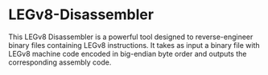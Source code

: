 # LEGv8-Disassembler
This LEGv8 Disassembler is a powerful tool designed to reverse-engineer binary files containing LEGv8 instructions. It takes as input a binary file with LEGv8 machine code encoded in big-endian byte order and outputs the corresponding assembly code.
